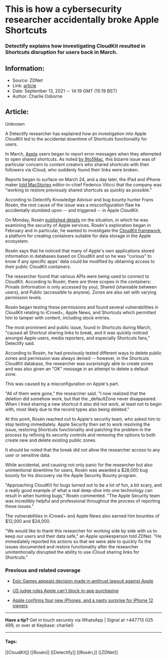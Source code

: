 # This is how a cybersecurity researcher accidentally broke Apple Shortcuts
### Detectify explains how investigating CloudKit resulted in Shortcuts disruption for users back in March.

## Information:
+ Source: ZDNet
+ Link: [article](https://www.zdnet.com/article/this-is-how-a-cybersecurity-researcher-accidentally-broke-apple-shortcuts/)
+ Date: September 13, 2021 -- 14:19 GMT (15:19 BST)
+ Author: Charlie Osborne


## Article:
Unknown

A Detectify researcher has explained how an investigation into Apple CloudKit led to the accidental downtime of Shortcuts functionality for users. 


In March, [Apple](https://www.zdnet.com/topic/apple/) users began to report error messages when they attempted to open shared shortcuts. As noted [by 9to5Mac](https://9to5mac.com/2021/03/24/icloud-shortcut-sharing-broken/), this bizarre issue was of particular concern to content creators who shared shortcuts with their followers via iCloud, who suddenly found their links were broken.  

Reports began to surface on March 24, and a day later, the iPad and iPhone maker [told MacStories](https://twitter.com/viticci/status/1374925965239914496) editor-in-chief Federico Viticci that the company was "working to restore previously shared shortcuts as quickly as possible." 

According to Detectify Knowledge Advisor and bug bounty hunter Frans Rosén, the root cause of the issue was a misconfiguration flaw he accidentally stumbled upon -- and triggered -- in Apple CloudKit. 

On Monday, Rosén [published details](https://labs.detectify.com/2021/09/13/hacking-cloudkit-how-i-accidentally-deleted-your-apple-shortcuts/) on the situation, in which he was examining the security of Apple services. Rosén's exploration began in February and in particular, he wanted to investigate the [CloudKit framework](https://developer.apple.com/documentation/cloudkit), a platform for creating containers suitable for data storage in the Apple ecosystem.  

Rosén says that he noticed that many of Apple's own applications stored information in databases based on CloudKit and so he was "curious" to know if any specific apps' data could be modified by obtaining access to their public CloudKit containers.

The researcher found that various APIs were being used to connect to CloudKit. According to Rosén, there are three scopes in the containers: Private (information is only accessed by you), Shared (shareable between users), and Public (accessible to anyone). Zones are also set with varying permission levels.  






Rosén began testing these permissions and found several vulnerabilities in CloudKit relating to iCrowd+, Apple News, and Shortcuts which permitted him to tamper with content, including stock entries.  

The most prominent and public issue, found in Shortcuts during March, "caused all Shortcut sharing links to break, and it was quickly noticed amongst Apple users, media reporters, and especially Shortcuts fans," Detectify said.

According to Rosén, he had previously tested different ways to delete public zones and permission was always denied -- however, in the Shortcuts CloudKit database, the researcher was surprisingly able to create zones and was also given an "OK" message in an attempt to delete a default zone. 

This was caused by a misconfiguration on Apple's part.  

"All of them were gone," the researcher said. "I now realized that the deletion did somehow work, but that the \_defaultZone never disappeared. When I tried sharing a new shortcut it also did not work, at least not to begin with, most likely due to the record types also being deleted."

At this point, Rosén reached out to Apple's security team, who asked him to stop testing immediately. Apple Security then set to work resolving the issue, restoring Shortcuts functionality and patching the problem in the process by refining its security controls and removing the options to both create new and delete existing public zones.

It should be noted that the break did not allow the researcher access to any user or sensitive data.

While accidental, and causing not only panic for the researcher but also unintentional downtime for users, Rosén was awarded a $28,000 bug bounty for his discovery via the Apple Security Bounty program. 

"Approaching CloudKit for bugs turned out to be a lot of fun, a bit scary, and a really good example of what a real deep-dive into one technology can result in when hunting bugs," Rosén commented. "The Apple Security team was incredibly helpful and professional throughout the process of reporting these issues."

The vulnerabilities in iCrowd+ and Apple News also earned him bounties of $12,000 and $24,000.

"We would like to thank this researcher for working side by side with us to keep our users and their data safe," an Apple spokesperson told ZDNet. "He immediately reported his actions so that we were able to quickly fix the issues documented and restore functionality after the researcher unintentionally disrupted the ability to use iCloud sharing links for Shortcuts."

###  Previous and related coverage

* [Epic Games appeals decision made in antitrust lawsuit against Apple](https://www.zdnet.com/article/epic-games-appeals-decision-made-in-antitrust-lawsuit-against-apple/)  

* [US judge rules Apple can't block in-app purchasing](https://www.zdnet.com/article/us-judge-rules-apple-cant-block-in-app-purchasing/)  

* [Apple confirms four new iPhones, and a nasty surprise for iPhone 12 owners](https://www.zdnet.com/article/apple-confirms-four-new-iphones-and-a-nasty-surprise-for-iphone-12-owners/)  




---

**Have a tip?** Get in touch securely via WhatsApp | Signal at +447713 025 499, or over at Keybase: charlie0



---





#### Tags:
[[CloudKit]] [[Rosén]] [[Detectify]] [[Rosén,]] [[ZDNet]]
